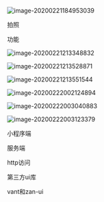 ![image-20200221184953039](C:\Users\Artificial\AppData\Roaming\Typora\typora-user-images\image-20200221184953039.png)

拍照

功能

![image-20200221213348832](C:\Users\Artificial\AppData\Roaming\Typora\typora-user-images\image-20200221213348832.png)

![image-20200221213528871](C:\Users\Artificial\AppData\Roaming\Typora\typora-user-images\image-20200221213528871.png)

![image-20200221213551544](C:\Users\Artificial\AppData\Roaming\Typora\typora-user-images\image-20200221213551544.png)





![image-20200222002124894](C:\Users\Artificial\AppData\Roaming\Typora\typora-user-images\image-20200222002124894.png)

![image-20200222003040883](C:\Users\Artificial\AppData\Roaming\Typora\typora-user-images\image-20200222003040883.png)

![image-20200222003123379](C:\Users\Artificial\AppData\Roaming\Typora\typora-user-images\image-20200222003123379.png)



小程序端

服务端

http访问 





第三方ui库

vant和zan-ui
